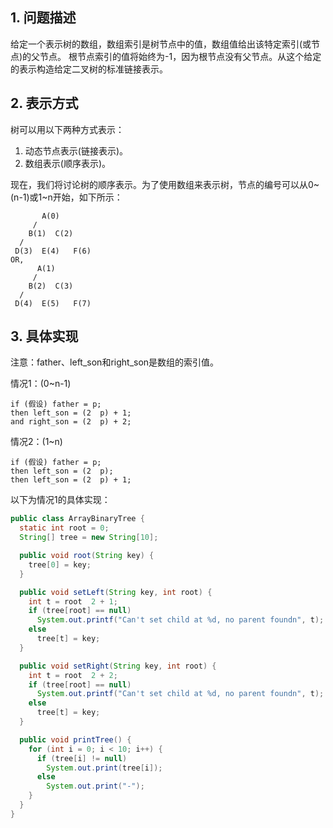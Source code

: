 ## 1. 问题描述

给定一个表示树的数组，数组索引是树节点中的值，数组值给出该特定索引(或节点)的父节点。
根节点索引的值将始终为-1，因为根节点没有父节点。从这个给定的表示构造给定二叉树的标准链接表示。

## 2. 表示方式

树可以用以下两种方式表示：

1. 动态节点表示(链接表示)。
2. 数组表示(顺序表示)。

现在，我们将讨论树的顺序表示。为了使用数组来表示树，节点的编号可以从0~(n-1)或1~n开始，如下所示：

```
       A(0)    
     /   
    B(1)  C(2)  
  /         
 D(3)  E(4)   F(6) 
OR,
      A(1)    
     /   
    B(2)  C(3)  
  /         
 D(4)  E(5)   F(7)  
```

## 3. 具体实现

注意：father、left_son和right_son是数组的索引值。

情况1：(0~n-1)

```
if (假设) father = p;
then left_son = (2  p) + 1;
and right_son = (2  p) + 2;
```

情况2：(1~n)

```
if (假设) father = p;
then left_son = (2  p);
then left_son = (2  p) + 1;
```

以下为情况1的具体实现：

```java
public class ArrayBinaryTree {
  static int root = 0;
  String[] tree = new String[10];

  public void root(String key) {
    tree[0] = key;
  }

  public void setLeft(String key, int root) {
    int t = root  2 + 1;
    if (tree[root] == null)
      System.out.printf("Can't set child at %d, no parent foundn", t);
    else
      tree[t] = key;
  }

  public void setRight(String key, int root) {
    int t = root  2 + 2;
    if (tree[root] == null)
      System.out.printf("Can't set child at %d, no parent foundn", t);
    else
      tree[t] = key;
  }

  public void printTree() {
    for (int i = 0; i < 10; i++) {
      if (tree[i] != null)
        System.out.print(tree[i]);
      else
        System.out.print("-");
    }
  }
}
```